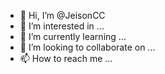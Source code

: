 - 👋 Hi, I’m @JeisonCC
- 👀 I’m interested in ...
- 🌱 I’m currently learning ...
- 💞️ I’m looking to collaborate on ...
- 📫 How to reach me ...

<!---
JeisonCC/JeisonCC is a ✨ special ✨ repository because its `README.md` (this file) appears on your GitHub profile.
You can click the Preview link to take a look at your changes.
--->
